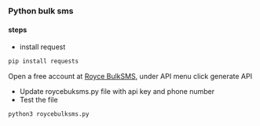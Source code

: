 ### Python bulk sms

#### steps

- install request

```sh
pip install requests
```

Open a free account at [Royce BulkSMS](http://bulksms.roycetechnologies.co.ke), under API menu click generate API

- Update roycebuksms.py file with api key and phone number
- Test the file

```sh
python3 roycebulksms.py
```
